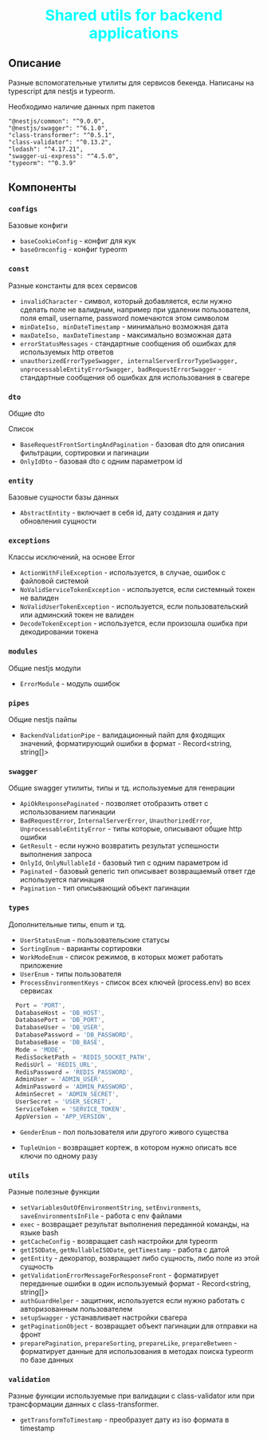 # <p align="center" style="font-size: 30px; font-weight: bold; color: cyan;">Shared utils for backend applications</p>

## Описание

Разные вспомогательные утилиты для сервисов бекенда. Написаны на typescript для nestjs и typeorm.

Необходимо наличие данных npm пакетов

```npm
"@nestjs/common": "^9.0.0",
"@nestjs/swagger": "^6.1.0",
"class-transformer": "^0.5.1",
"class-validator": "^0.13.2",
"lodash": "^4.17.21",
"swagger-ui-express": "^4.5.0",
"typeorm": "^0.3.9"
```

## Компоненты

### `configs`

Базовые конфиги

- `baseCookieConfig` - конфиг для кук
- `baseOrmconfig` - конфиг typeorm

### `const`

Разные константы для всех сервисов

- `invalidCharacter` - символ, который добавляется, если нужно сделать поле не валидным, например при удалении пользователя, поля email, username, password помечаются этом символом
- `minDateIso, minDateTimestamp` - минимально возможная дата
- `maxDateIso, maxDateTimestamp` - максимально возможная дата
- `errorStatusMessages` - стандартные сообщения об ошибках для используемых http ответов
- `unauthorizedErrorTypeSwagger, internalServerErrorTypeSwagger, unprocessableEntityErrorSwagger, badRequestErrorSwagger` - стандартные сообщения об ошибках для использования в свагере

### `dto`

Общие dto

Список

- `BaseRequestFrontSortingAndPagination` - базовая dto для описания фильтрации, сортировки и пагинации
- `OnlyIdDto` - базовая dto с одним параметром id

### `entity`

Базовые сущности базы данных

- `AbstractEntity` - включает в себя id, дату создания и дату обновления сущности

### `exceptions`

Классы исключений, на основе Error

- `ActionWithFileException` - используется, в случае, ошибок с файловой системой
- `NoValidServiceTokenException` - используется, если системный токен не валиден
- `NoValidUserTokenException` - используется, если пользовательский или админский токен не валиден
- `DecodeTokenException` - используется, если произошла ошибка при декодировании токена

### `modules`

Общие nestjs модули

- `ErrorModule` - модуль ошибок

### `pipes`

Общие nestjs пайпы

- `BackendValidationPipe` - валидационный пайп для фходящих значений, форматирующий ошибки в формат - Record\<string, string[]\>

### `swagger`

Общие swagger утилиты, типы и тд. используемые для генерации

- `ApiOkResponsePaginated` - позволяет отобразить ответ с использованием пагинации
- `BadRequestError`, `InternalServerError`, `UnauthorizedError`, `UnprocessableEntityError` - типы которые, описывают общие http ошибки
- `GetResult` - если нужно возвратить результат успешности выполнения запроса
- `OnlyId`, `OnlyNullableId` - базовый тип с одним параметром id
- `Paginated` - базовый generic тип описывает возвращаемый ответ где используется пагинация
- `Pagination` - тип описывающий объект пагинации

### `types`

Дополнительные типы, enum и тд.

- `UserStatusEnum` - пользовательские статусы
- `SortingEnum` - варианты сортировки
- `WorkModeEnum` - список режимов, в которых может работать приложение
- `UserEnum` - типы пользователя
- `ProcessEnvironmentKeys` - список всех ключей (process.env) во всех сервисах

```typescript
  Port = 'PORT',
  DatabaseHost = 'DB_HOST',
  DatabasePort = 'DB_PORT',
  DatabaseUser = 'DB_USER',
  DatabasePassword = 'DB_PASSWORD',
  DatabaseBase = 'DB_BASE',
  Mode = 'MODE',
  RedisSocketPath = 'REDIS_SOCKET_PATH',
  RedisUrl = 'REDIS_URL',
  RedisPassword = 'REDIS_PASSWORD',
  AdminUser = 'ADMIN_USER',
  AdminPassword = 'ADMIN_PASSWORD',
  AdminSecret = 'ADMIN_SECRET',
  UserSecret = 'USER_SECRET',
  ServiceToken = 'SERVICE_TOKEN',
  AppVersion = 'APP_VERSION',
```

- `GenderEnum` - пол пользователя или другого живого существа

- `TupleUnion` - возвращает кортеж, в котором нужно описать все ключи по одному разу

### `utils`

Разные полезные функции

- `setVariablesOutOfEnvironmentString`, `setEnvironments`, `saveEnvironmentsInFile` - работа с env файлами
- `exec` - возвращает результат выполнения переданной команды, на языке bash
- `getCacheConfig` - возвращает cash настройки для typeorm
- `getISODate`, `getNullableISODate`, `getTimestamp` - работа с датой
- `getEntity` - декоратор, возвращает либо сущность, либо поле из этой сущность
- `getValidationErrorMessageForResponseFront` - форматирует переданные ошибки в один используемый формат - Record\<string, string[]\>
- `authGuardHelper` - защитник, используется если нужно работать с авторизованным пользователем
- `setupSwagger` - устанавливает настройки свагера
- `getPaginationObject` - возвращает объект пагинации для отправки на фронт
- `preparePagination`, `prepareSorting`, `prepareLike`, `prepareBetween` - форматирует данные для использования в методах поиска typeorm по базе данных

### `validation`

Разные функции используемые при валидации с class-validator или при трансформации данных с class-transformer.

- `getTransformToTimestamp` - преобразует дату из iso формата в timestamp
